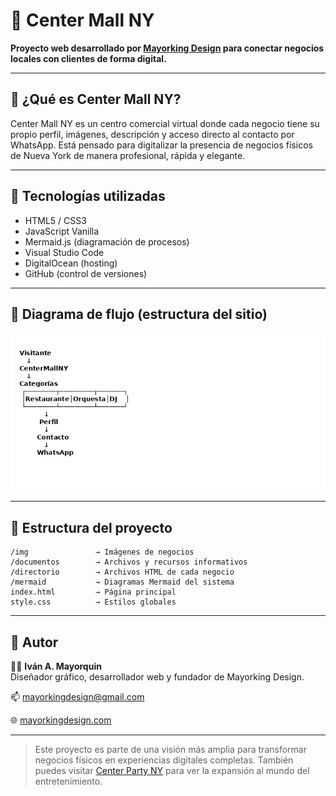 # 🏬 Center Mall NY

**Proyecto web desarrollado por [Mayorking Design](https://mayorkingdesign.com) para conectar negocios locales con clientes de forma digital.**

---

## 📌 ¿Qué es Center Mall NY?

Center Mall NY es un centro comercial virtual donde cada negocio tiene su propio perfil, imágenes, descripción y acceso directo al contacto por WhatsApp. Está pensado para digitalizar la presencia de negocios físicos de Nueva York de manera profesional, rápida y elegante.

---

## 🔧 Tecnologías utilizadas

- HTML5 / CSS3
- JavaScript Vanilla
- Mermaid.js (diagramación de procesos)
- Visual Studio Code
- DigitalOcean (hosting)
- GitHub (control de versiones)

---

## 🧭 Diagrama de flujo (estructura del sitio)

![Diagrama de flujo](mermaid/diagrama-center-mall.png)

---

## 📂 Estructura del proyecto

```
/img               → Imágenes de negocios
/documentos        → Archivos y recursos informativos
/directorio        → Archivos HTML de cada negocio
/mermaid           → Diagramas Mermaid del sistema
index.html         → Página principal
style.css          → Estilos globales
```

---

## 🚀 Autor

👨‍💻 **Iván A. Mayorquin**  
Diseñador gráfico, desarrollador web y fundador de Mayorking Design.

📫 [mayorkingdesign@gmail.com](mailto:mayorkingdesign@gmail.com)

🌐 [mayorkingdesign.com](https://mayorkingdesign.com)

---

> Este proyecto es parte de una visión más amplia para transformar negocios físicos en experiencias digitales completas. También puedes visitar [Center Party NY](https://centerpartyny.com) para ver la expansión al mundo del entretenimiento.
